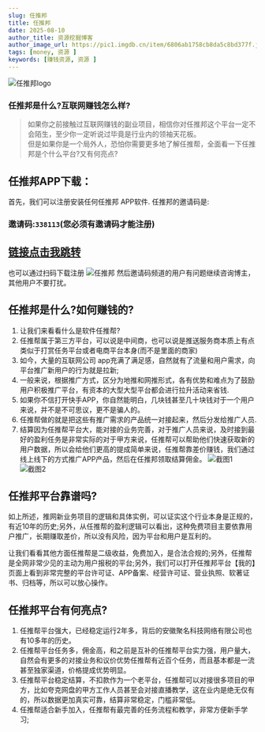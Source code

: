 ```yaml
---
slug: 任推邦
title: 任推邦
date: 2025-08-10
author_title: 资源挖掘博客
author_image_url: https://pic1.imgdb.cn/item/6806ab1758cb8da5c8bd377f.jpg
tags: [money, 资源 ]
keywords: [赚钱资源, 资源 ]
---
```

![任推邦logo](https://www.bd.cn/p/style/web/zt/img/dtimgs/dt2_logo2.png)

### 任推邦是什么?互联网赚钱怎么样?   
> 如果你之前接触过互联网赚钱的副业项目，相信你对任推邦这个平台一定不会陌生，至少你一定听说过毕竟是行业内的领袖天花板。   
> 但是如果你是一个局外人，恐怕你需要更多地了解任推帮，全面看一下任推邦是个什么平台?又有何亮点?

## 任推邦APP下载：
首先，我们可以注册安装任何任推邦 APP软件.
任推邦的邀请码是:
### 邀请码:`338113`(您必须有邀请码才能注册)
## [链接点击我跳转](https://dt.bd.cn/#/pages/login/register?invite_code=338113)
也可以通过扫码下载注册
![任推邦](https://cdn-thumbs.imagevenue.com/68/06/0e/ME18VEHK_t.jpg)
然后邀请码频道的用户有问题继续咨询博主，其他用户不要打扰。


## 任推邦是什么?如何赚钱的?
 1. 让我们来看看什么是软件任推帮?
 2. 任推帮属于第三方平台，可以说是中间商，也可以说是推送服务商本质上有点类似于打赏任务平台或者电商平台本身(而不是里面的商家)
 3. 如今，大量的互联网公司 app充满了满足感，自然就有了流量和用户需求，向平台推广新用户的行为就是拉新;
 4. 一般来说，根据推广方式，区分为地推和网推形式，各有优势和难点为了鼓励用户积极推广平台，有资本的大型大型平台都会进行拉升活动来省钱.
 5. 如果你不信打开快手APP，你自然能明白，几块钱甚至几十块钱对于一个用户来说，并不是不可思议，更不是骗人的。
 6. 任推帮做的就是把这些有推广需求的产品统一对接起来，然后分发给推广人员.
 7. 结算因为任推帮平台大，能对接的业务完善，对于推广人员来说，及时接到最好的盈利任务是非常实际的对于甲方来说，任推帮可以帮助他们快速获取新的用户数据，所以会给他们更高的提成简单来说，任推帮靠差价赚钱，我们通过线上线下的方式推广APP产品，然后在任推邦领取结算佣金。
 ![截图1](https://cdn-thumbs.imagevenue.com/52/d9/59/ME18VEIR_t.jpg)
 ![截图2](https://cdn-thumbs.imagevenue.com/52/d9/59/ME18VEIR_t.jpg)


## 任推邦平台靠谱吗?
如上所述，推网新业务项目的逻辑和具体实例，可以证实这个行业本身是正规的，有近10年的历史;另外，从任推帮的盈利逻辑可以看出，这种免费项目主要依靠用户推广，长期赚取差价，所以没有风险，因为平台和用户是互利的。

让我们看看其他方面任推帮是二级收益，免费加入，是合法合规的;另外，任推帮是全网非常少见的主动为用户报税的平台;另外，我们可以打开任推邦平台【我的】页面上看到非常完整的平台许可证、APP备案、经营许可证、营业执照、软著证书、归档等，所以可以放心操作。


## 任推邦平台有何亮点?
1. 任推帮平台强大，已经稳定运行2年多，背后的安徽聚名科技网络有限公司也有10多年的历史。
2. 任推帮平台任务多，佣金高，和之前是互补的任推帮平台实力强，用户量大，自然会有更多的对接业务和议价优势任推帮有近百个任务，而且基本都是一流甚至独家渠道，价格提成优势明显。
3. 任推帮平台稳定结算，不扣款作为一个老平台，任推帮可以对接很多项目的甲方，比如夸克网盘的甲方工作人员甚至会对接直播教学，这在业内是绝无仅有的，所以数据更加真实可靠，结算非常稳定，门槛非常低。
4. 任推帮适合新手加入，任推帮有最完善的任务流程和教学，非常方便新手学习;



